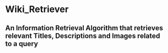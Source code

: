 # Wiki_Retriever
## An Information Retrieval Algorithm that retrieves relevant Titles, Descriptions and Images related to a query

